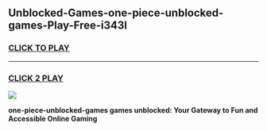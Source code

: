 
## Unblocked-Games-one-piece-unblocked-games-Play-Free-i343l
<h3>
<a href="https://premium76.site?title=one-piece-unblocked-games&ref=23A">CLICK TO PLAY</a></h3>
<hr>

<h3>
<a href="https://premium76.site?title=one-piece-unblocked-games&ref=23A">CLICK 2 PLAY</a>
  
</h3>

<a href="https://premium76.site?title=one-piece-unblocked-games&ref=23A"><img src="https://clearcache.store/games.png"></a>


**one-piece-unblocked-games games unblocked: Your Gateway to Fun and Accessible Online Gaming**
